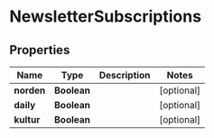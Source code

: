 

# NewsletterSubscriptions

## Properties

Name | Type | Description | Notes
------------ | ------------- | ------------- | -------------
**norden** | **Boolean** |  |  [optional]
**daily** | **Boolean** |  |  [optional]
**kultur** | **Boolean** |  |  [optional]




